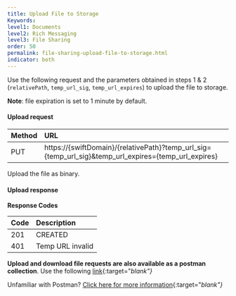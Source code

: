 ```yaml
---
title: Upload File to Storage
Keywords:
level1: Documents
level2: Rich Messaging
level3: File Sharing
order: 50
permalink: file-sharing-upload-file-to-storage.html
indicator: both
---
```


Use the following request and the parameters obtained in steps 1 & 2 (`relativePath`, `temp_url_sig`, `temp_url_expires`) to upload the file to storage.

**Note**: file expiration is set to 1 minute by default.

#### Upload request

| Method | URL |
| :--- | :--- |
| PUT | https://{swiftDomain}/{relativePath}?temp_url_sig={temp_url_sig}&temp_url_expires={temp_url_expires} |

Upload the file as binary.

#### Upload response

**Response Codes**

| Code | Description |
| :--- | :--- |
| 201 | CREATED |
| 401 | Temp URL invalid |


**Upload and download file requests are also available as a postman collection**. Use the following [link](assets/content/Swift.postman_collection){:target="_blank"}_


Unfamiliar with Postman? [Click here for more information](https://www.getpostman.com/){:target="_blank"}_
